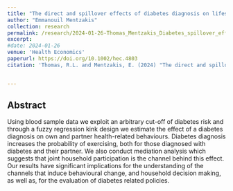 ```yaml
---
title: "The direct and spillover effects of diabetes diagnosis on lifestyle behaviours"
author: "Emmanouil Mentzakis"
collection: research
permalink: /research/2024-01-26-Thomas_Mentzakis_Diabetes_spillover_effects
excerpt:
#date: 2024-01-26
venue: 'Health Economics'
paperurl: https://doi.org/10.1002/hec.4803
citation: 'Thomas, R.L. and Mentzakis, E. (2024) "The direct and spillover effects of diabetes diagnosis on lifestyle behaviours", Health Economics.'


---
```

## Abstract

Using blood sample data we exploit an arbitrary cut-off of diabetes risk and through a fuzzy regression kink design we estimate the effect of a diabetes diagnosis on own and partner health-related behaviours. Diabetes diagnosis increases the probability of exercising, both for those diagnosed with diabetes and their partner. We also conduct mediation analysis which suggests that joint household participation is the channel behind this effect. Our results have significant implications for the understanding of the channels that induce behavioural change, and household decision making, as well as, for the evaluation of diabetes related policies.
